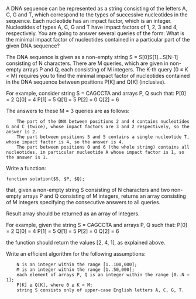 

A DNA sequence can be represented as a string consisting of the letters A, C, G and T, which correspond to the types of successive nucleotides in the sequence. Each nucleotide has an impact factor, which is an integer. Nucleotides of types A, C, G and T have impact factors of 1, 2, 3 and 4, respectively. You are going to answer several queries of the form: What is the minimal impact factor of nucleotides contained in a particular part of the given DNA sequence?

The DNA sequence is given as a non-empty string S = S[0]S[1]...S[N-1] consisting of N characters. There are M queries, which are given in non-empty arrays P and Q, each consisting of M integers. The K-th query (0 ≤ K < M) requires you to find the minimal impact factor of nucleotides contained in the DNA sequence between positions P[K] and Q[K] (inclusive).

For example, consider string S = CAGCCTA and arrays P, Q such that:
    P[0] = 2    Q[0] = 4
    P[1] = 5    Q[1] = 5
    P[2] = 0    Q[2] = 6

The answers to these M = 3 queries are as follows:

        The part of the DNA between positions 2 and 4 contains nucleotides G and C (twice), whose impact factors are 3 and 2 respectively, so the answer is 2.
        The part between positions 5 and 5 contains a single nucleotide T, whose impact factor is 4, so the answer is 4.
        The part between positions 0 and 6 (the whole string) contains all nucleotides, in particular nucleotide A whose impact factor is 1, so the answer is 1.

Write a function:

    function solution($S, $P, $Q);

that, given a non-empty string S consisting of N characters and two non-empty arrays P and Q consisting of M integers, returns an array consisting of M integers specifying the consecutive answers to all queries.

Result array should be returned as an array of integers.

For example, given the string S = CAGCCTA and arrays P, Q such that:
    P[0] = 2    Q[0] = 4
    P[1] = 5    Q[1] = 5
    P[2] = 0    Q[2] = 6

the function should return the values [2, 4, 1], as explained above.

Write an efficient algorithm for the following assumptions:

        N is an integer within the range [1..100,000];
        M is an integer within the range [1..50,000];
        each element of arrays P, Q is an integer within the range [0..N − 1];
        P[K] ≤ Q[K], where 0 ≤ K < M;
        string S consists only of upper-case English letters A, C, G, T.
